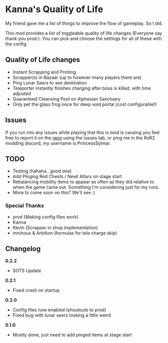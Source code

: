 # Kanna's Quality of Life

My friend gave me a list of things to improve the flow of gameplay. So I did.

This mod provides a list of toggleable quality of life changes (Everyone say thank you prod.). You can pick and choose the settings for all of these with the config

## Quality of Life changes

* Instant Scrapping and Printing
* Scrapper(s) in Bazaar (up to however many players there are)
* Ping Lunar Seers to see destination
* Teleporter instantly finishes charging after boss is killed, with time adjusted
* Guaranteed Cleansing Pool on Alphesian Sanctuary
* Only pet the glass frog once for deep void portal (cost configurable!)

## Issues

If you run into any issues while playing that this is mod is causing you feel free to report it on the [repo](https://github.com/SylmarDev/KannasQualityOfLife) using the issues tab, or ping me in the RoR2 modding discord, my username is PrincessSylmar.

## TODO

* Testing (hahaha.. good one)
* Add Pinging Red Chests / Newt Altars on stage start
* Rebalancing mobility items to appear as often as they did relative to when the game came out. Something I'm considering just for my runs.
* More to come soon on this? We'll see :)

### Special Thanks
* prod (Making config files work)
* Kanna
* Kevin (Scrapper in shop implementation)
* mrchous & Arbition (formulas for tele charge skip)

## Changelog

**0.2.2**
* SOTS Update

**0.2.1**
* Fixed crash on startup

**0.2.0**
* Config files now enabled (shoutouts to prod)
* Fixed bug with lunar seers looking a little weird

**0.1.0**
* Mostly done, just need to add pinged items at stage start
